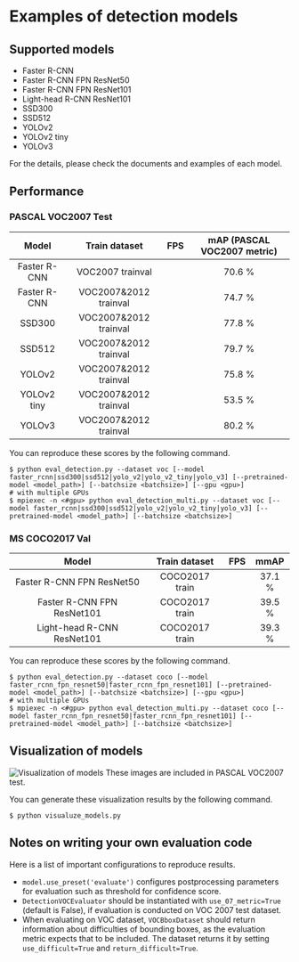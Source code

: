 # Examples of detection models

## Supported models
- Faster R-CNN
- Faster R-CNN FPN ResNet50
- Faster R-CNN FPN ResNet101
- Light-head R-CNN ResNet101
- SSD300
- SSD512
- YOLOv2
- YOLOv2 tiny
- YOLOv3

For the details, please check the documents and examples of each model.

## Performance

### PASCAL VOC2007 Test

| Model | Train dataset | FPS | mAP (PASCAL VOC2007 metric) |
|:-:|:-:|:-:|:-:|
| Faster R-CNN | VOC2007 trainval | | 70.6 % |
| Faster R-CNN | VOC2007\&2012 trainval | | 74.7 % |
| SSD300 | VOC2007\&2012 trainval | | 77.8 % |
| SSD512 | VOC2007\&2012 trainval | | 79.7 % |
| YOLOv2 | VOC2007\&2012 trainval | | 75.8 % |
| YOLOv2 tiny | VOC2007\&2012 trainval | | 53.5 % |
| YOLOv3 | VOC2007\&2012 trainval | | 80.2 % |

You can reproduce these scores by the following command.
```
$ python eval_detection.py --dataset voc [--model faster_rcnn|ssd300|ssd512|yolo_v2|yolo_v2_tiny|yolo_v3] [--pretrained-model <model_path>] [--batchsize <batchsize>] [--gpu <gpu>]
# with multiple GPUs
$ mpiexec -n <#gpu> python eval_detection_multi.py --dataset voc [--model faster_rcnn|ssd300|ssd512|yolo_v2|yolo_v2_tiny|yolo_v3] [--pretrained-model <model_path>] [--batchsize <batchsize>]

```

### MS COCO2017 Val

| Model | Train dataset | FPS | mmAP |
|:-:|:-:|:-:|:-:|
| Faster R-CNN FPN ResNet50 | COCO2017 train | | 37.1 % |
| Faster R-CNN FPN ResNet101 | COCO2017 train | | 39.5 % |
| Light-head R-CNN ResNet101 | COCO2017 train | | 39.3 % |

You can reproduce these scores by the following command.
```
$ python eval_detection.py --dataset coco [--model faster_rcnn_fpn_resnet50|faster_rcnn_fpn_resnet101] [--pretrained-model <model_path>] [--batchsize <batchsize>] [--gpu <gpu>]
# with multiple GPUs
$ mpiexec -n <#gpu> python eval_detection_multi.py --dataset coco [--model faster_rcnn_fpn_resnet50|faster_rcnn_fpn_resnet101] [--pretrained-model <model_path>] [--batchsize <batchsize>]
```

## Visualization of models

![Visualization of models](https://user-images.githubusercontent.com/3014172/40634581-bb01f52a-6330-11e8-8502-ba3dacd81dc8.png)
These images are included in PASCAL VOC2007 test.

You can generate these visualization results by the following command.
```
$ python visualuze_models.py
```

## Notes on writing your own evaluation code

Here is a list of important configurations to reproduce results.

+ `model.use_preset('evaluate')` configures postprocessing parameters for evaluation such as threshold for confidence score.
+ `DetectionVOCEvaluator` should be instantiated with `use_07_metric=True` (default is False), if evaluation is conducted on VOC 2007 test dataset.
+ When evaluating on VOC dataset, `VOCBboxDataset` should return information about difficulties of bounding boxes, as the evaluation metric expects that to be included.
The dataset returns it by setting `use_difficult=True` and `return_difficult=True`.
